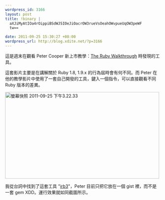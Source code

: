 ```yaml
--- 
wordpress_id: 3166
layout: post
title: !binary |
  aXJiMyAtIOa4rOippiBSdWJ5IOeJiOacrOW3rueVsOeahOWvpueUqOW3peWF
  tw==

date: 2011-09-25 15:30:27 +08:00
wordpress_url: http://blog.xdite.net/?p=3166
---
```

這是週末在觀看 Peter Cooper 新上市教學：<a href="http://www.rubyinside.com/19walkthrough/">The Ruby Walkthrough</a> 時發現的工具。

這套影片主要是在講解關於 Ruby 1.8, 1.9.x 的行為屆時會有何不同。而 Peter 在他的教學影片中使用了一套自己開發的工具，鍵入一個指令，可以直接觀看不同 Ruby 版本的差異。

<a href="http://www.flickr.com/photos/xdite/6180539490/" title="螢幕快照 2011-09-25 下午3.22.33 by xdite, on Flickr"><img src="http://farm7.static.flickr.com/6171/6180539490_6b6f640c75.jpg" width="500" height="282" alt="螢幕快照 2011-09-25 下午3.22.33"></a>

我從台詞中找到了這套工具 "<a href="https://gist.github.com/1226588">irb3</a>"，Peter 目前只把它放在一個 gist 裡，而不是一套 gem XDD。運行效果就如同截圖所示。
